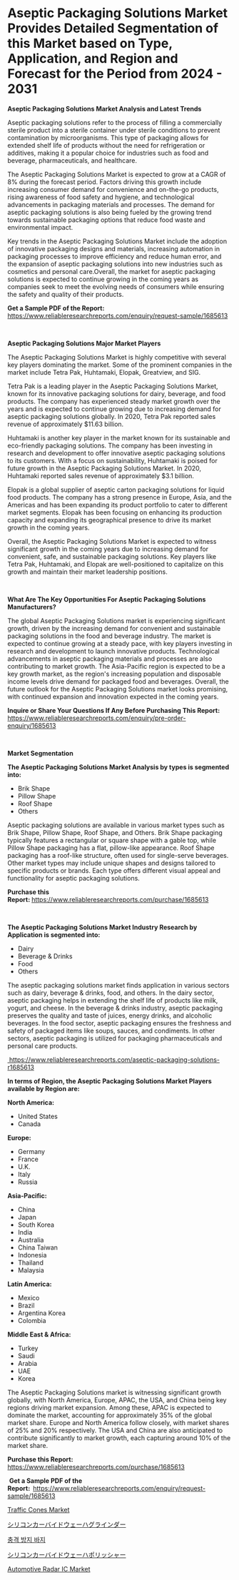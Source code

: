 <p><h1>Aseptic Packaging Solutions Market Provides Detailed Segmentation of this Market based on Type, Application, and Region and Forecast for the Period from 2024 - 2031</h1></p><p><strong>Aseptic Packaging Solutions Market Analysis and Latest Trends</strong></p>
<p><p>Aseptic packaging solutions refer to the process of filling a commercially sterile product into a sterile container under sterile conditions to prevent contamination by microorganisms. This type of packaging allows for extended shelf life of products without the need for refrigeration or additives, making it a popular choice for industries such as food and beverage, pharmaceuticals, and healthcare.</p><p>The Aseptic Packaging Solutions Market is expected to grow at a CAGR of 8% during the forecast period. Factors driving this growth include increasing consumer demand for convenience and on-the-go products, rising awareness of food safety and hygiene, and technological advancements in packaging materials and processes. The demand for aseptic packaging solutions is also being fueled by the growing trend towards sustainable packaging options that reduce food waste and environmental impact.</p><p>Key trends in the Aseptic Packaging Solutions Market include the adoption of innovative packaging designs and materials, increasing automation in packaging processes to improve efficiency and reduce human error, and the expansion of aseptic packaging solutions into new industries such as cosmetics and personal care.Overall, the market for aseptic packaging solutions is expected to continue growing in the coming years as companies seek to meet the evolving needs of consumers while ensuring the safety and quality of their products.</p></p>
<p><strong>Get a Sample PDF of the Report:&nbsp;</strong> <a href="https://www.reliableresearchreports.com/enquiry/request-sample/1685613">https://www.reliableresearchreports.com/enquiry/request-sample/1685613</a></p>
<p>&nbsp;</p>
<p><strong>Aseptic Packaging Solutions Major Market Players</strong></p>
<p><p>The Aseptic Packaging Solutions Market is highly competitive with several key players dominating the market. Some of the prominent companies in the market include Tetra Pak, Huhtamaki, Elopak, Greatview, and SIG. </p><p>Tetra Pak is a leading player in the Aseptic Packaging Solutions Market, known for its innovative packaging solutions for dairy, beverage, and food products. The company has experienced steady market growth over the years and is expected to continue growing due to increasing demand for aseptic packaging solutions globally. In 2020, Tetra Pak reported sales revenue of approximately $11.63 billion.</p><p>Huhtamaki is another key player in the market known for its sustainable and eco-friendly packaging solutions. The company has been investing in research and development to offer innovative aseptic packaging solutions to its customers. With a focus on sustainability, Huhtamaki is poised for future growth in the Aseptic Packaging Solutions Market. In 2020, Huhtamaki reported sales revenue of approximately $3.1 billion.</p><p>Elopak is a global supplier of aseptic carton packaging solutions for liquid food products. The company has a strong presence in Europe, Asia, and the Americas and has been expanding its product portfolio to cater to different market segments. Elopak has been focusing on enhancing its production capacity and expanding its geographical presence to drive its market growth in the coming years.</p><p>Overall, the Aseptic Packaging Solutions Market is expected to witness significant growth in the coming years due to increasing demand for convenient, safe, and sustainable packaging solutions. Key players like Tetra Pak, Huhtamaki, and Elopak are well-positioned to capitalize on this growth and maintain their market leadership positions.</p></p>
<p>&nbsp;</p>
<p><strong>What Are The Key Opportunities For Aseptic Packaging Solutions Manufacturers?</strong></p>
<p><p>The global Aseptic Packaging Solutions market is experiencing significant growth, driven by the increasing demand for convenient and sustainable packaging solutions in the food and beverage industry. The market is expected to continue growing at a steady pace, with key players investing in research and development to launch innovative products. Technological advancements in aseptic packaging materials and processes are also contributing to market growth. The Asia-Pacific region is expected to be a key growth market, as the region's increasing population and disposable income levels drive demand for packaged food and beverages. Overall, the future outlook for the Aseptic Packaging Solutions market looks promising, with continued expansion and innovation expected in the coming years.</p></p>
<p><strong>Inquire or Share Your Questions If Any Before Purchasing This Report:</strong> <a href="https://www.reliableresearchreports.com/enquiry/pre-order-enquiry/1685613">https://www.reliableresearchreports.com/enquiry/pre-order-enquiry/1685613</a></p>
<p>&nbsp;</p>
<p><strong>Market Segmentation</strong></p>
<p><strong>The Aseptic Packaging Solutions Market Analysis by types is segmented into:</strong></p>
<p><ul><li>Brik Shape</li><li>Pillow Shape</li><li>Roof Shape</li><li>Others</li></ul></p>
<p><p>Aseptic packaging solutions are available in various market types such as Brik Shape, Pillow Shape, Roof Shape, and Others. Brik Shape packaging typically features a rectangular or square shape with a gable top, while Pillow Shape packaging has a flat, pillow-like appearance. Roof Shape packaging has a roof-like structure, often used for single-serve beverages. Other market types may include unique shapes and designs tailored to specific products or brands. Each type offers different visual appeal and functionality for aseptic packaging solutions.</p></p>
<p><strong>Purchase this Report:&nbsp;</strong><a href="https://www.reliableresearchreports.com/purchase/1685613">https://www.reliableresearchreports.com/purchase/1685613</a></p>
<p>&nbsp;</p>
<p><strong>The Aseptic Packaging Solutions Market Industry Research by Application is segmented into:</strong></p>
<p><ul><li>Dairy</li><li>Beverage & Drinks</li><li>Food</li><li>Others</li></ul></p>
<p><p>The aseptic packaging solutions market finds application in various sectors such as dairy, beverage & drinks, food, and others. In the dairy sector, aseptic packaging helps in extending the shelf life of products like milk, yogurt, and cheese. In the beverage & drinks industry, aseptic packaging preserves the quality and taste of juices, energy drinks, and alcoholic beverages. In the food sector, aseptic packaging ensures the freshness and safety of packaged items like soups, sauces, and condiments. In other sectors, aseptic packaging is utilized for packaging pharmaceuticals and personal care products.</p></p>
<p><a href="https://www.reliableresearchreports.com/aseptic-packaging-solutions-r1685613">&nbsp;https://www.reliableresearchreports.com/aseptic-packaging-solutions-r1685613</a></p>
<p><strong>In terms of Region, the Aseptic Packaging Solutions Market Players available by Region are:</strong></p>
<p>
    <p> <strong> North America: </strong>
        <ul>
            <li>United States</li>
            <li>Canada</li>
        </ul>
        </p> 
    <p> <strong> Europe: </strong>
        <ul>
            <li>Germany</li>
            <li>France</li>
            <li>U.K.</li>
            <li>Italy</li>
            <li>Russia</li>
        </ul>
        </p> 
    <p> <strong> Asia-Pacific: </strong>
        <ul>
            <li>China</li>
            <li>Japan</li>
            <li>South Korea</li>
            <li>India</li>
            <li>Australia</li>
            <li>China Taiwan</li>
            <li>Indonesia</li>
            <li>Thailand</li>
            <li>Malaysia</li>
        </ul>
        </p> 
    <p> <strong> Latin America: </strong>
        <ul>
            <li>Mexico</li>
            <li>Brazil</li>
            <li>Argentina Korea</li>
            <li>Colombia</li>
        </ul>
        </p> 
    <p> <strong> Middle East & Africa: </strong>
        <ul>
            <li>Turkey</li>
            <li>Saudi</li>
            <li>Arabia</li>
            <li>UAE</li>
            <li>Korea</li>
        </ul>
    </p>
    </p>
<p><p>The Aseptic Packaging Solutions market is witnessing significant growth globally, with North America, Europe, APAC, the USA, and China being key regions driving market expansion. Among these, APAC is expected to dominate the market, accounting for approximately 35% of the global market share. Europe and North America follow closely, with market shares of 25% and 20% respectively. The USA and China are also anticipated to contribute significantly to market growth, each capturing around 10% of the market share.</p></p>
<p><strong>Purchase this Report: </strong><a href="https://www.reliableresearchreports.com/purchase/1685613">https://www.reliableresearchreports.com/purchase/1685613</a></p>
<p>&nbsp;<strong>Get a Sample PDF of the Report:&nbsp;&nbsp;</strong><a href="https://www.reliableresearchreports.com/enquiry/request-sample/1685613">https://www.reliableresearchreports.com/enquiry/request-sample/1685613</a></p>
<p><strong></strong></p>
<p><p><a href="https://github.com/YashRP12/Market-Research-Report-List-4/blob/main/traffic-cones-market.md">Traffic Cones Market</a></p><p><a href="https://github.com/Alenaieme/Market-Research-Report-List-1/blob/main/3545290102558.md">シリコンカーバイドウェーハグラインダー</a></p><p><a href="https://github.com/aqmalbtr/Market-Research-Report-List-1/blob/main/210420396058.md">충격 방지 바지</a></p><p><a href="https://github.com/AhmadMann1950/Market-Research-Report-List-1/blob/main/4415858102559.md">シリコンカーバイドウェーハポリッシャー</a></p><p><a href="https://github.com/khayangel/Market-Research-Report-List-3/blob/main/automotive-radar-ic-market.md">Automotive Radar IC Market</a></p></p>